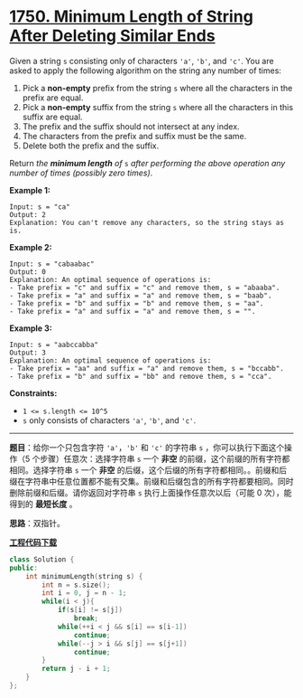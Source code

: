 # [1750. Minimum Length of String After Deleting Similar Ends](https://leetcode.com/problems/minimum-length-of-string-after-deleting-similar-ends/)

Given a string `s` consisting only of characters `'a'`, `'b'`, and `'c'`. You are asked to apply the following algorithm on the string any number of times:

1. Pick a **non-empty** prefix from the string `s` where all the characters in the prefix are equal.
2. Pick a **non-empty** suffix from the string `s` where all the characters in this suffix are equal.
3. The prefix and the suffix should not intersect at any index.
4. The characters from the prefix and suffix must be the same.
5. Delete both the prefix and the suffix.

Return *the **minimum length** of* `s` *after performing the above operation any number of times (possibly zero times)*.

**Example 1:**

```
Input: s = "ca"
Output: 2
Explanation: You can't remove any characters, so the string stays as is.
```

**Example 2:**

```
Input: s = "cabaabac"
Output: 0
Explanation: An optimal sequence of operations is:
- Take prefix = "c" and suffix = "c" and remove them, s = "abaaba".
- Take prefix = "a" and suffix = "a" and remove them, s = "baab".
- Take prefix = "b" and suffix = "b" and remove them, s = "aa".
- Take prefix = "a" and suffix = "a" and remove them, s = "".
```

**Example 3:**

```
Input: s = "aabccabba"
Output: 3
Explanation: An optimal sequence of operations is:
- Take prefix = "aa" and suffix = "a" and remove them, s = "bccabb".
- Take prefix = "b" and suffix = "bb" and remove them, s = "cca".
```

**Constraints:**

- `1 <= s.length <= 10^5`
- `s` only consists of characters `'a'`, `'b'`, and `'c'`.

-----

**题目**：给你一个只包含字符 `'a'`，`'b'` 和 `'c'` 的字符串 `s` ，你可以执行下面这个操作（5 个步骤）任意次：选择字符串 `s` 一个 **非空** 的前缀，这个前缀的所有字符都相同。选择字符串 `s` 一个 **非空** 的后缀，这个后缀的所有字符都相同。。前缀和后缀在字符串中任意位置都不能有交集。前缀和后缀包含的所有字符都要相同。同时删除前缀和后缀。请你返回对字符串 `s` 执行上面操作任意次以后（可能 0 次），能得到的 **最短长度** 。

**思路**：双指针。

[**工程代码下载**](https://github.com/shenkh/leetcode)

```cpp
class Solution {
public:
    int minimumLength(string s) {
        int n = s.size();
        int i = 0, j = n - 1;
        while(i < j){
            if(s[i] != s[j])
                break;
            while(++i < j && s[i] == s[i-1])
                continue;
            while(--j > i && s[j] == s[j+1])
                continue;
        }
        return j - i + 1;
    }
};
```
